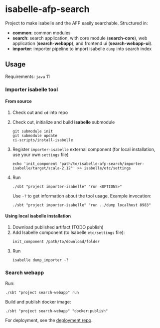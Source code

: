 # isabelle-afp-search
Project to make isabelle and the AFP easily searchable. Structured in:
- **common**: common modules
- **search**: search application, with core module (**search-core**), web application (**search-webapp**), and frontend ui (**search-webapp-ui**).
- **importer**: importer pipeline to import isabelle `dump` into search index

## Usage
Requirements: `java` 11

### Importer isabelle tool

#### From source
1. Check out and `cd` into repo
2. Check out, initialize and build **isabelle** submodule
   ```shell
   git submodule init
   git submodule update
   ci-scripts/install-isabelle
   ```
   
3. Register `importer-isabelle` external component (for local installation, use your own `settings` file)
   ```shell
   echo 'init_component "path/to/isabelle-afp-search/importer-isabelle/target/scala-2.12"' >> isabelle/etc/settings
   ```
   
4. Run
    ```shell
    ./sbt "project importer-isabelle" "run <OPTIONS>"
   ```
    Use `-?` to get information about the tool usage. Example invocation:
    ```shell
   ./sbt "project importer-isabelle" "run ../dump localhost 8983" 
   ``` 

#### Using local isabelle installation
1. Download published artifact (TODO publish)
2. Add Isabelle component (to Isabelle `etc/settings` file):
   ```shell
   init_component /path/to/download/folder
   ```
3. Run
   ```env
   isabelle dump_importer -?
   ```

### Search webapp
Run:
```shell
./sbt "project search-webapp" run
```

Build and publish docker image:
```shell
./sbt "project search-webapp" "docker:publish"
```

For deployment, see the [deployment repo](https://github.com/qaware/findfacts-deployment).